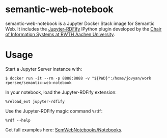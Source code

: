# semantic-web-notebook
semantic-web-notebook is a Jupyter Docker Stack image for Semantic Web.
It includes the [Jupyter-RDFify](https://github.com/SemWebNotebooks/Jupyter-RDFify) IPython plugin developed by the [Chair of Information Systems at RWTH Aachen University](https://dbis.rwth-aachen.de/).

# Usage

Start a Jupyter Server instance with:
```
$ docker run -it --rm -p 8888:8888 -v "${PWD}":/home/jovyan/work rpersee/semantic-web-notebook
```

In your notebook, load the Jupyter-RDFify extension:
```
%reload_ext jupyter-rdfify
```

Use the Jupyter-RDFify magic command `%rdf`:
```
%rdf --help
```

Get full examples here: [SemWebNotebooks/Notebooks](https://github.com/SemWebNotebooks/Notebooks/tree/main/Notebooks).

